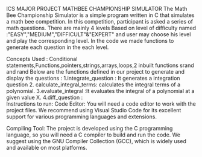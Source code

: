 ICS MAJOR PROJECT
MATHBEE CHAMPIONSHIP SIMULATOR
The Math Bee Championship Simulator is a simple program written in C that simulates a math bee competition. In this competition, participant is  asked a series of math questions.
There are mainly 4 levels Based on level of difficulty named  :"EASY","MEDIUM","DIFFICULT"&"EXPERT" and user may choose his level and play the corresponding level.
In the code we made functions to generate each question in the each level.


Concepts Used :
Conditional statements,Functions,pointers,strings,arrays,loops,2 inbuilt functions srand and rand
Below are the functions  defined in our project to generate and display the questions :
1.integrate_question : It generates a integration question
2. calculate_integral_terms: calculates the integral terms of a polynomial.
3.evaluate_integral :It evaluates the integral of a polynomial at a given value X.
4.diff_question :     
Instructions to run:
Code Editor: You will need a code editor to work with the project files. We recommend using Visual Studio Code for its excellent support for various programming languages and extensions.

Compiling Tool: The project is developed using the C programming language, so you will need a C compiler to build and run the code. We suggest using the GNU Compiler Collection (GCC), which is widely used and available on most platforms.
